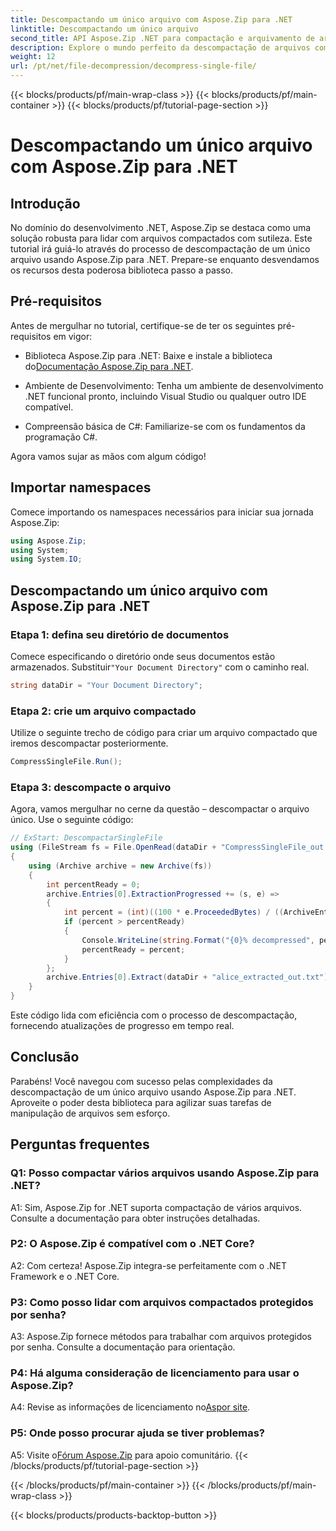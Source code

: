 ```yaml
---
title: Descompactando um único arquivo com Aspose.Zip para .NET
linktitle: Descompactando um único arquivo
second_title: API Aspose.Zip .NET para compactação e arquivamento de arquivos
description: Explore o mundo perfeito da descompactação de arquivos com Aspose.Zip para .NET. Lide facilmente com arquivos compactados em seus projetos C#.
weight: 12
url: /pt/net/file-decompression/decompress-single-file/
---
```


{{< blocks/products/pf/main-wrap-class >}}
{{< blocks/products/pf/main-container >}}
{{< blocks/products/pf/tutorial-page-section >}}

# Descompactando um único arquivo com Aspose.Zip para .NET

## Introdução

No domínio do desenvolvimento .NET, Aspose.Zip se destaca como uma solução robusta para lidar com arquivos compactados com sutileza. Este tutorial irá guiá-lo através do processo de descompactação de um único arquivo usando Aspose.Zip para .NET. Prepare-se enquanto desvendamos os recursos desta poderosa biblioteca passo a passo.

## Pré-requisitos

Antes de mergulhar no tutorial, certifique-se de ter os seguintes pré-requisitos em vigor:

-  Biblioteca Aspose.Zip para .NET: Baixe e instale a biblioteca do[Documentação Aspose.Zip para .NET](https://reference.aspose.com/zip/net/).

- Ambiente de Desenvolvimento: Tenha um ambiente de desenvolvimento .NET funcional pronto, incluindo Visual Studio ou qualquer outro IDE compatível.

- Compreensão básica de C#: Familiarize-se com os fundamentos da programação C#.

Agora vamos sujar as mãos com algum código!

## Importar namespaces

Comece importando os namespaces necessários para iniciar sua jornada Aspose.Zip:

```csharp
using Aspose.Zip;
using System;
using System.IO;
```

## Descompactando um único arquivo com Aspose.Zip para .NET

### Etapa 1: defina seu diretório de documentos

 Comece especificando o diretório onde seus documentos estão armazenados. Substituir`"Your Document Directory"` com o caminho real.

```csharp
string dataDir = "Your Document Directory";
```

### Etapa 2: crie um arquivo compactado

Utilize o seguinte trecho de código para criar um arquivo compactado que iremos descompactar posteriormente.

```csharp
CompressSingleFile.Run();
```

### Etapa 3: descompacte o arquivo

Agora, vamos mergulhar no cerne da questão – descompactar o arquivo único. Use o seguinte código:

```csharp
// ExStart: DescompactarSingleFile
using (FileStream fs = File.OpenRead(dataDir + "CompressSingleFile_out.zip"))
{
    using (Archive archive = new Archive(fs))
    {
        int percentReady = 0;
        archive.Entries[0].ExtractionProgressed += (s, e) =>
        {
            int percent = (int)((100 * e.ProceededBytes) / ((ArchiveEntry)s).UncompressedSize);
            if (percent > percentReady)
            {
                Console.WriteLine(string.Format("{0}% decompressed", percent));
                percentReady = percent;
            }
        };
        archive.Entries[0].Extract(dataDir + "alice_extracted_out.txt");
    }
}
```

Este código lida com eficiência com o processo de descompactação, fornecendo atualizações de progresso em tempo real.

## Conclusão

Parabéns! Você navegou com sucesso pelas complexidades da descompactação de um único arquivo usando Aspose.Zip para .NET. Aproveite o poder desta biblioteca para agilizar suas tarefas de manipulação de arquivos sem esforço.

## Perguntas frequentes

### Q1: Posso compactar vários arquivos usando Aspose.Zip para .NET?

A1: Sim, Aspose.Zip for .NET suporta compactação de vários arquivos. Consulte a documentação para obter instruções detalhadas.

### P2: O Aspose.Zip é compatível com o .NET Core?

A2: Com certeza! Aspose.Zip integra-se perfeitamente com o .NET Framework e o .NET Core.

### P3: Como posso lidar com arquivos compactados protegidos por senha?

A3: Aspose.Zip fornece métodos para trabalhar com arquivos protegidos por senha. Consulte a documentação para orientação.

### P4: Há alguma consideração de licenciamento para usar o Aspose.Zip?

 A4: Revise as informações de licenciamento no[Aspor site](https://purchase.aspose.com/buy).

### P5: Onde posso procurar ajuda se tiver problemas?

 A5: Visite o[Fórum Aspose.Zip](https://forum.aspose.com/c/zip/37) para apoio comunitário.
{{< /blocks/products/pf/tutorial-page-section >}}

{{< /blocks/products/pf/main-container >}}
{{< /blocks/products/pf/main-wrap-class >}}

{{< blocks/products/products-backtop-button >}}
